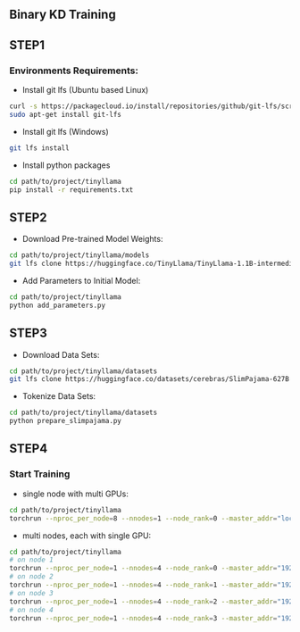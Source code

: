 ## Binary KD Training

## STEP1

### Environments Requirements:
* Install git lfs (Ubuntu based Linux)
```bash
curl -s https://packagecloud.io/install/repositories/github/git-lfs/script.deb.sh | sudo bash
sudo apt-get install git-lfs
```
* Install git lfs (Windows)
```bash
git lfs install
```
* Install python packages
```bash
cd path/to/project/tinyllama
pip install -r requirements.txt
```

## STEP2

* Download Pre-trained Model Weights:
```bash
cd path/to/project/tinyllama/models
git lfs clone https://huggingface.co/TinyLlama/TinyLlama-1.1B-intermediate-step-715k-1.5T
```
* Add Parameters to Initial Model:
```bash
cd path/to/project/tinyllama
python add_parameters.py
```

## STEP3

* Download Data Sets:
```bash
cd path/to/project/tinyllama/datasets
git lfs clone https://huggingface.co/datasets/cerebras/SlimPajama-627B
```
* Tokenize Data Sets:
```bash
cd path/to/project/tinyllama/datasets
python prepare_slimpajama.py
```

## STEP4

### Start Training

* single node with multi GPUs:
```bash
cd path/to/project/tinyllama
torchrun --nproc_per_node=8 --nnodes=1 --node_rank=0 --master_addr="localhost" --master_port=12345 train.py
```

* multi nodes, each with single GPU:
```bash
cd path/to/project/tinyllama
# on node 1
torchrun --nproc_per_node=1 --nnodes=4 --node_rank=0 --master_addr="192.168.0.1" --master_port=12345 train.py
# on node 2
torchrun --nproc_per_node=1 --nnodes=4 --node_rank=1 --master_addr="192.168.0.1" --master_port=12345 train.py
# on node 3
torchrun --nproc_per_node=1 --nnodes=4 --node_rank=2 --master_addr="192.168.0.1" --master_port=12345 train.py
# on node 4
torchrun --nproc_per_node=1 --nnodes=4 --node_rank=3 --master_addr="192.168.0.1" --master_port=12345 train.py
```
